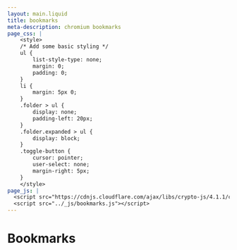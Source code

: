 ```yaml
---
layout: main.liquid
title: bookmarks
meta-description: chromium bookmarks 
page_css: | 
    <style>
    /* Add some basic styling */
    ul { 
        list-style-type: none; 
        margin: 0; 
        padding: 0; 
    }
    li { 
        margin: 5px 0; 
    }
    .folder > ul {
        display: none;
        padding-left: 20px;
    }
    .folder.expanded > ul {
        display: block;
    }
    .toggle-button {
        cursor: pointer;
        user-select: none;
        margin-right: 5px;
    }
    </style>
page_js: |
  <script src="https://cdnjs.cloudflare.com/ajax/libs/crypto-js/4.1.1/crypto-js.min.js"></script>
  <script src="../_js/bookmarks.js"></script>
---
```


<h1>Bookmarks</h1>
<ul id="bookmarks"></ul>